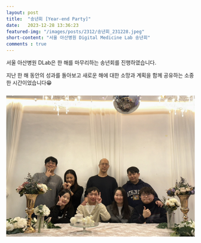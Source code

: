 ```yaml
---
layout: post 
title:  "송년회 [Year-end Party]"
date:   2023-12-28 13:36:23
featured-img: "/images/posts/2312/송년회_231228.jpeg"
short-content: "서울 아산병원 Digital Medicine Lab 송년회"
comments : true
---
```



서울 아산병원 DLab은 한 해를 마무리하는 송년회를 진행하였습니다.

지난 한 해 동안의 성과를 돌아보고 새로운 해에 대한 소망과 계획을 함께 공유하는 소중한 시간이었습니다😁


<span class="image featured"><img src="/images/posts/2312/송년회_231228.jpeg" alt="" style='height: 400px; object-fit: contain;'></span>
